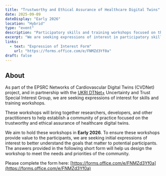 ```yaml
---
title: "Trustworthy and Ethical Assurance of Healthcare Digital Twins"
date: 2025-09-09
dateDisplay: "Early 2026"
location: "Hybrid"
type: "event"
description: "Participatory skills and training workshops focused on the trustworthy and ethical assurance of healthcare digital twins."
excerpt: "We are seeking expressions of interest in participatory skills and training workshops focused on the trustworthy and ethical assurance of healthcare digital twins."
links:
  - text: "Expression of Interest Form"
    url: "https://forms.office.com/e/FNMZd3Yf0a"
draft: false
---
```


## About

As part of the EPSRC Networks of Cardiovascular Digital Twins (CVDNet) project, and in partnership with the [UKRI DTNet+](https://www.dtnetplus.ac.uk/) Uncertainty and Trust Special Interest Group, we are seeking expressions of interest for skills and training workshops.

These workshops will bring together researchers, developers, and other practitioners to help establish a community of practice focused on the trustworthy and ethical assurance of healthcare digital twins.

We aim to hold these workshops in **Early 2026**. To ensure these workshops provide value to the participants, we are seeking initial expressions of interest to better understand the goals that matter to potential participants. The answers provided in the following short form will help us design the workshop to meet the needs and priorities of the community.

Please complete the form here: [https://forms.office.com/e/FNMZd3Yf0a](https://forms.office.com/e/FNMZd3Yf0a)
